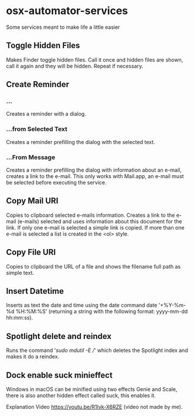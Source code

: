 # osx-automator-services
Some services meant to make life a little easier

## Toggle Hidden Files
Makes Finder toggle hidden files. Call it once and hidden files are shown, call it again and they will be hidden. Repeat if necessary.

## Create Reminder
### ...
Creates a reminder with a dialog.

### ...from Selected Text
Creates a reminder prefilling the dialog with the selected text.

### ...From Message
Creates a reminder prefilling the dialog with information about an e-mail, creates a link to the e-mail. This only works with Mail.app, an e-mail must be selected before executing the service.

## Copy Mail URI
Copies to clipboard selected e-mails information. Creates a link to the e-mail (e-mails) selected and uses information about this document for the link. If only one e-mail is selected a simple link is copied. If more than one e-mail is selected a list is created in the &lt;ol&gt; style.

## Copy File URI
Copies to clipboard the URL of a file and shows the filename full path as simple text.

## Insert Datetime
Inserts as text the date and time using the date command date '+%Y-%m-%d %H:%M:%S' (returning a string with the following format: yyyy-mm-dd hh:mm:ss).

## Spotlight delete and reindex
Runs the command '_sudo mdutil -E /_' which deletes the Spotlight index and makes it do a reindex.

## Dock enable suck minieffect
Windows in macOS can be minified using two effects Genie and Scale, there is also another hidden effect called suck, this enables it. 

Explanation Video https://youtu.be/R1Ivk-X6RZE (video not made by me).

